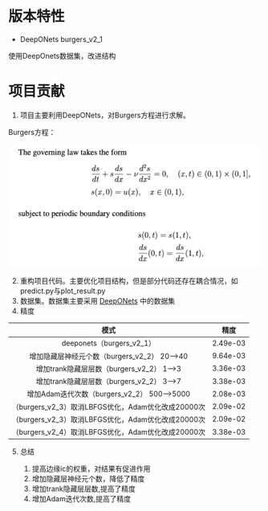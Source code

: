 # 版本特性

- DeepONets burgers_v2_1

使用DeepOnets数据集，改进结构

# 项目贡献

1. 项目主要利用DeepONets，对Burgers方程进行求解。

Burgers方程：

![](md_file/bugers_equation.png)

2. 重构项目代码。主要优化项目结构，但是部分代码还存在耦合情况，如predict.py与plot_result.py
3. 数据集。数据集主要采用 [DeepONets](https://github.com/PredictiveIntelligenceLab/Physics-informed-DeepONets.git) 中的数据集
4. 精度

|                   模式                   | 精度       |
|:--------------------------------------:|----------|
|        deeponets（burgers_v2_1）         | 2.49e-03 |
|    增加隐藏层神经元个数（burgers_v2_2） 20-->40    | 9.64e-03 |
|    增加trank隐藏层层数（burgers_v2_2） 1-->3    | 3.36e-03 |
|    增加trank隐藏层层数（burgers_v2_2） 3-->7    | 3.38e-03 |
|  增加Adam迭代次数（burgers_v2_2） 500-->5000   | 2.08e-03 |
| （burgers_v2_3）取消LBFGS优化，Adam优化改成20000次 | 2.09e-02 |
| （burgers_v2_3）取消LBFGS优化，Adam优化改成20000次 | 2.09e-02 |
| （burgers_v2_4）取消LBFGS优化，Adam优化改成20000次 | 3.38e-03 |


5. 总结

    1. 提高边缘ic的权重，对结果有促进作用
    2. 增加隐藏层神经元个数，降低了精度
    3. 增加trank隐藏层层数,提高了精度
    4. 增加Adam迭代次数,提高了精度

